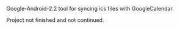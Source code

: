 Google-Android-2.2 tool for syncing ics files with GoogleCalendar.

Project not finished and not continued.